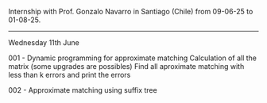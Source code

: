 Internship with Prof. Gonzalo Navarro in Santiago (Chile) from 09-06-25 to 01-08-25.

------
Wednesday 11th June

001 - Dynamic programming for approximate matching
    Calculation of all the matrix (some upgrades are possibles)
    Find all aproximate matching with less than k errors and print the errors


002 - Approximate matching using suffix tree